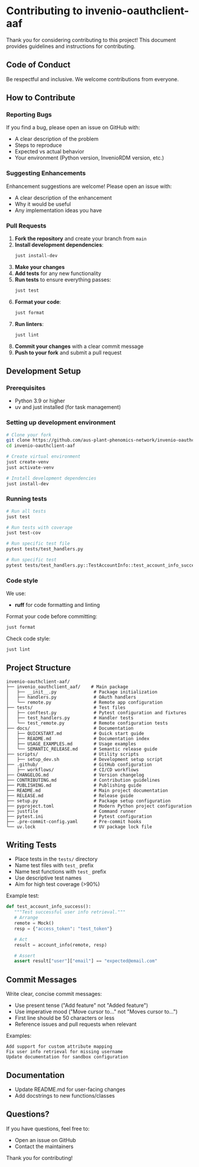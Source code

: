 # Contributing to invenio-oauthclient-aaf

Thank you for considering contributing to this project! This document provides guidelines and instructions for contributing.

## Code of Conduct

Be respectful and inclusive. We welcome contributions from everyone.

## How to Contribute

### Reporting Bugs

If you find a bug, please open an issue on GitHub with:

- A clear description of the problem
- Steps to reproduce
- Expected vs actual behavior
- Your environment (Python version, InvenioRDM version, etc.)

### Suggesting Enhancements

Enhancement suggestions are welcome! Please open an issue with:

- A clear description of the enhancement
- Why it would be useful
- Any implementation ideas you have

### Pull Requests

1. **Fork the repository** and create your branch from `main`
2. **Install development dependencies**:
   ```bash
   just install-dev
   ```
3. **Make your changes**
4. **Add tests** for any new functionality
5. **Run tests** to ensure everything passes:
   ```bash
   just test
   ```
6. **Format your code**:
   ```bash
   just format
   ```
7. **Run linters**:
   ```bash
   just lint
   ```
8. **Commit your changes** with a clear commit message
9. **Push to your fork** and submit a pull request

## Development Setup

### Prerequisites

- Python 3.9 or higher
- uv and just installed (for task management)

### Setting up development environment

```bash
# Clone your fork
git clone https://github.com/aus-plant-phenomics-network/invenio-oauthclient-aaf.git
cd invenio-oauthclient-aaf

# Create virtual environment
just create-venv
just activate-venv

# Install development dependencies
just install-dev
```

### Running tests

```bash
# Run all tests
just test

# Run tests with coverage
just test-cov

# Run specific test file
pytest tests/test_handlers.py

# Run specific test
pytest tests/test_handlers.py::TestAccountInfo::test_account_info_success
```

### Code style

We use:

- **ruff** for code formatting and linting

Format your code before committing:

```bash
just format
```

Check code style:

```bash
just lint
```

## Project Structure

```
invenio-oauthclient-aaf/
├── invenio_oauthclient_aaf/    # Main package
│   ├── __init__.py              # Package initialization
│   ├── handlers.py              # OAuth handlers
│   └── remote.py                # Remote app configuration
├── tests/                       # Test files
│   ├── conftest.py              # Pytest configuration and fixtures
│   ├── test_handlers.py         # Handler tests
│   └── test_remote.py           # Remote configuration tests
├── docs/                        # Documentation
│   ├── QUICKSTART.md            # Quick start guide
│   ├── README.md                # Documentation index
│   ├── USAGE_EXAMPLES.md        # Usage examples
│   └── SEMANTIC_RELEASE.md      # Semantic release guide
├── scripts/                     # Utility scripts
│   ├── setup_dev.sh             # Development setup script
├── .github/                     # GitHub configuration
│   ├── workflows/               # CI/CD workflows
├── CHANGELOG.md                 # Version changelog
├── CONTRIBUTING.md              # Contribution guidelines
├── PUBLISHING.md                # Publishing guide
├── README.md                    # Main project documentation
├── RELEASE.md                   # Release guide
├── setup.py                     # Package setup configuration
├── pyproject.toml               # Modern Python project configuration
├── justfile                     # Command runner
├── pytest.ini                   # Pytest configuration
├── .pre-commit-config.yaml      # Pre-commit hooks
└── uv.lock                      # UV package lock file
```

## Writing Tests

- Place tests in the `tests/` directory
- Name test files with `test_` prefix
- Name test functions with `test_` prefix
- Use descriptive test names
- Aim for high test coverage (>90%)

Example test:

```python
def test_account_info_success():
   """Test successful user info retrieval."""
   # Arrange
   remote = Mock()
   resp = {"access_token": "test_token"}

   # Act
   result = account_info(remote, resp)

   # Assert
   assert result["user"]["email"] == "expected@email.com"
```

## Commit Messages

Write clear, concise commit messages:

- Use present tense ("Add feature" not "Added feature")
- Use imperative mood ("Move cursor to..." not "Moves cursor to...")
- First line should be 50 characters or less
- Reference issues and pull requests when relevant

Examples:

```
Add support for custom attribute mapping
Fix user info retrieval for missing username
Update documentation for sandbox configuration
```

## Documentation

- Update README.md for user-facing changes
- Add docstrings to new functions/classes

## Questions?

If you have questions, feel free to:

- Open an issue on GitHub
- Contact the maintainers

Thank you for contributing!
